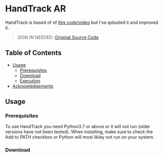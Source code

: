 # HandTrack AR

HandTrack is based of of [this code/video](https://www.youtube.com/watch?v=NZde8Xt78Iw) but I've ajdusted it and improved it.

> SIGN IN NEEDED: [Original Source Code](https://www.murtazahassan.com/courses/advance-computer-vision/lesson/basics-and-module-code/)

## Table of Contents
* [Usage](#usage)
  * [Prerequisites](#prerequisites)
  * [Download](#download)
  * [Execution](#execution)
* [Acknowledgements](#acknowledgements)

## Usage

### Prerequisites

To use HandTrack you need Python3.7 or above or it will not run (older versions have not been tested). When installing, make sure to check the Add to PATH checkbox or Python will most likley not run on your system.

### Download

